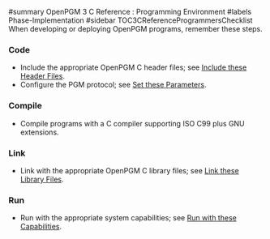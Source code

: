 ﻿#summary OpenPGM 3 C Reference : Programming Environment
#labels Phase-Implementation
#sidebar TOC3CReferenceProgrammersChecklist
When developing or deploying OpenPGM programs, remember these steps.

### Code ###
  * Include the appropriate OpenPGM C header files; see [Include these Header Files](OpenPgm3CReferenceIncludeTheseHeaderFiles.md).
  * Configure the PGM protocol; see [Set these Parameters](OpenPgm3CReferenceSetTheseParameters.md).


### Compile ###
  * Compile programs with a C compiler supporting ISO C99 plus GNU extensions.


### Link ###
  * Link with the appropriate OpenPGM C library files; see [Link these Library Files](OpenPgm3CReferenceLinkTheseLibraryFiles.md).


### Run ###
  * Run with the appropriate system capabilities; see [Run with these Capabilities](OpenPgm3CReferenceRunWithTheseCapabilities.md).